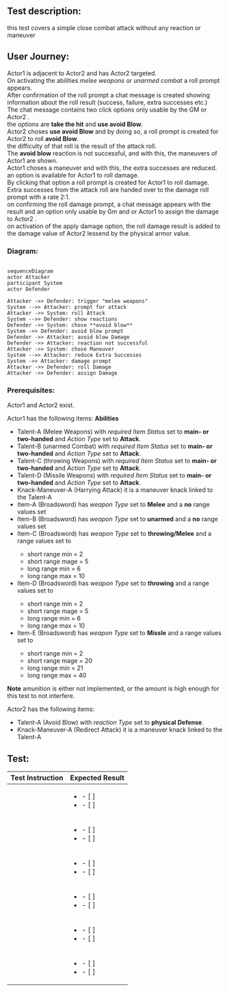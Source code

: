 ## Test description:

this test covers a simple close combat attack without any reaction or maneuver

## User Journey:

Actor1 <ACTOR1> is adjacent to Actor2 <ACTOR2> and has Actor2 <ACTOR2> targeted. <br>
On activating the abilities *melee weapons* or *unarmed combat* a roll prompt appears.<br>
After confirmation of the roll prompt a chat message is created showing information about the roll result (success, failure, extra successes etc.)<br>
The chat message contains two click options only usable by the GM or Actor2 <ACTOR2>.<br>
the options are **take the hit** and **use avoid Blow**.<br>
Actor2 <ACTOR2> choses **use avoid Blow** and by doing so, a roll prompt is created for Actor2 <ACTOR2> to roll **avoid Blow**.<br>
the difficulty of that roll is the result of the attack roll.<br>
The **avoid blow** reaction is not successful, and with this, the maneuvers of Actor1 <ACTOR1> are shown.<br>
Actor1 <ACTOR1> choses a maneuver and with this, the extra successes are reduced. <br>
an option is available for Actor1 <ACTOR1> to roll damage.<br>
By clicking that option a roll prompt is created for Actor1 <ACTOR1> to roll damage.<br>
Extra successes from the attack roll are handed over to the damage roll prompt with a rate 2:1.<br>
on confirming the roll damage prompt, a chat message appears with the result and an option only usable by Gm and or Actor1 <ACTOR1> to assign the damage to Actor2 <ACTOR2>.<br>
on activation of the apply damage option, the roll damage result is added to the damage value of Actor2 <ACTOR2> lessend by the physical armor value.<br>

### Diagram:

```mermaid

sequenceDiagram
actor Attacker
participant System
actor Defender

Attacker ->> Defender: trigger "melee weapons"
System -->> Attacker: prompt for attack
Attacker ->> System: roll Attack
System -->> Defender: show reactions
Defender ->> System: chose **avoid blow**
System ->> Defender: avoid blow prompt
Defender ->> Attacker: avoid blow Damage
Defender ->> Attacker: reaction not successful
Attacker ->> System: chose Maneuver
System -->> Attacker: reduce Extra Successes
System ->> Attacker: damage prompt
Attacker ->> Defender: roll Damage
Attacker ->> Defender: assign Damage
```

### Prerequisites:

Actor1 <ACTOR1> and Actor2 <ACTOR2> exist.

Actor1 <ACTOR1> has the following items:
**Abilities**
* Talent-A <TALENT-A> (Melee Weapons) with *required Item Status* set to **main- or two-handed** and *Action Type* set to **Attack**.  
* Talent-B <TALENT-B> (unarmed Combat) with *required Item Status* set to **main- or two-handed** and *Action Type* set to **Attack**.
* Talent-C <TALENT-C> (throwing Weapons) with *required Item Status* set to **main- or two-handed** and *Action Type* set to **Attack**.
* Talent-D <TALENT-D> (Missile Weapons) with *required Item Status* set to **main- or two-handed** and *Action Type* set to **Attack**.
* Knack-Maneuver-A <KNACK-MANEUVER-A> (Harrying Attack) it is a maneuver knack linked to the Talent-A <TALENT-A>
* Item-A <ITEM-A> (Broadsword) has *weapon Type* set to **Melee** and a **no** range values set 
* Item-B <ITEM-B> (Broadsword) has *weapon Type* set to **unarmed** and a **no** range values set 
* Item-C <ITEM-C> (Broadsword) has *weapon Type* set to **throwing/Melee** and a range values set to
  * short range min = 2
  * short range mage = 5
  * long range min = 6
  * long range max = 10
* Item-D <ITEM-D> (Broadsword) has *weapon Type* set to **throwing** and a range values set to
  * short range min = 2
  * short range mage = 5
  * long range min = 6
  * long range max = 10
* Item-E <ITEM-E> (Broadsword) has *weapon Type* set to **Missle** and a range values set to
  * short range min = 2
  * short range mage = 20
  * long range min = 21
  * long range max = 40

**Note** amunition is either not implemented, or the amount is high enough for this test to not interfere.

Actor2 <ACTOR2> has the following items:
* Talent-A <TALENT-A> (Avoid Blow) with *reaction Type* set to **physical Defense**.
* Knack-Maneuver-A <KNACK-MANEUVER-A> (Redirect Attack) it is a maneuver knack linked to the Talent-A <TALENT-A>

## Test:

| Test Instruction  | Expected Result  |
|---|---|
|   | <ul><li>- [ ] </li> <li>- [ ] </li></ul> |
|   | <ul><li>- [ ] </li> <li>- [ ] </li></ul> |
|   | <ul><li>- [ ] </li> <li>- [ ] </li></ul> |
|   | <ul><li>- [ ] </li> <li>- [ ] </li></ul> |
|   | <ul><li>- [ ] </li> <li>- [ ] </li></ul> |
|   | <ul><li>- [ ] </li> <li>- [ ] </li></ul> |
